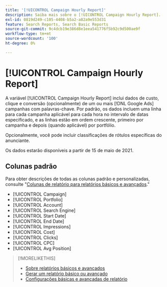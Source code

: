 ```yaml
---
title: '[!UICONTROL Campaign Hourly Report]'
description: Saiba mais sobre o [!UICONTROL Campaign Hourly Report].
exl-id: 0819d249-c105-4408-b5a2-a82a9e553d31
feature: Search Reports, Search Basic Reports
source-git-commit: 9c4dcb19e386d8e1eea541776f5b92c9d500ae9f
workflow-type: tm+mt
source-wordcount: '100'
ht-degree: 0%

---
```


# [!UICONTROL Campaign Hourly Report]

A variável [!UICONTROL Campaign Hourly Report] inclui dados de custo, clique e conversão (opcionalmente) de um ou mais [!DNL Google Ads] campanhas com palavras-chave. Por padrão, os dados incluem uma linha para cada campanha aplicável para cada hora no intervalo de datas especificado, e as linhas estão em ordem crescente, primeiro por campanha e depois (quando aplicável) por portfólio.

Opcionalmente, você pode incluir classificações de rótulos específicas do anunciante.

Os dados estarão disponíveis a partir de 15 de maio de 2021. <!-- [Later: You can view data for the previous NN days.] -->

## Colunas padrão

Para obter descrições de todas as colunas padrão e personalizadas, consulte &quot;[Colunas de relatório para relatórios básicos e avançados](basic-advanced-report-columns.md).&quot;

* [!UICONTROL Campaign]
* [!UICONTROL Portfolio]
* [!UICONTROL Account]
* [!UICONTROL Search Engine]
* [!UICONTROL Start Date]
* [!UICONTROL End Date]
* [!UICONTROL Impressions]
* [!UICONTROL Cost]
* [!UICONTROL Clicks]
* [!UICONTROL CPC]
* [!UICONTROL Avg Position]

>[!MORELIKETHIS]
>
>* [Sobre relatórios básicos e avançados](basic-advanced-report-about.md)
>* [Gerar um relatório básico ou avançado](basic-advanced-report-generate.md)
>* [Configurações básicas e avançadas de relatório](basic-advanced-report-settings.md)
